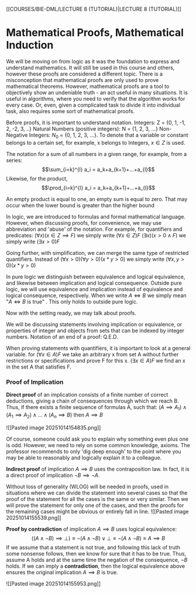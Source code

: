 [[COURSES/BIE-DML/LECTURE 8 (TUTORIAL)|LECTURE 8 (TUTORIAL)]]
# Mathematical Proofs, Mathematical Induction

We will be moving on from logic as it was the foundation to express and understand mathematics. It will still be used in this course and others, however these proofs are considered a different topic.
There is a misconception that mathematical proofs are only used to prove mathematical theorems. However, mathematical proofs are a tool to objectively show an undeniable truth - an act useful in many situations. It is useful in algorithms, where you need to verify that the algorithm works for every case. Or, even, given a complicated task to divide it into individual task, also requires some sort of mathematical proofs.

Before proofs, it is important to understand notation.
Integers: Z = {0, 1, -1, 2, -2, 3, ..}
Natural Numbers (positive integers): N = {1, 2, 3, ...}
Non-Negative Integers: $N_0$ = {0, 1, 2, 3, ...}.
To denote that a variable or constant belongs to a certain set, 
for example, x belongs to Integers, $x \in Z$ is used.

The notation for a sum of all numbers in a given range, for example, from a series:
$$\sum_{i=k}^{l} a_i = a_k+a_{k+1}+...+a_{l}$$
Likewise, for the product,
$$\prod_{i=k}^{l} a_i = a_k+a_{k+1}+...+a_{l}$$

An empty product is equal to one, an empty sum is equal to zero.
That may occur when the lower bound is greater than the higher bound

In logic, we are introduced to formulas and formal mathematical language. However, when discussing proofs, for convenience, we may use abbreviation and 'abuse' of the notation. 
For example, for quantifiers and predicates:
$(\forall x)(x \in Z \implies F)$ we simply write $(\forall x \in Z)F$
$(\exists x)(x > 0 \land F)$ we simply write $(\exists x > 0)F$

Going further, with simplification, we can merge the same type of restricted quantifiers.
Instead of $(\forall x > 0)(\forall y > 0)(x * y > 0)$
we simply write
$(\forall x, y > 0)(x * y > 0)$


In pure logic we distinguish between equivalence and logical equivalence, and likewise between implication and logical consequence. Outside pure logic, we will use equivalence and implication instead of equivalence and logical consequence, respectively. When we write $A \iff B$  we simply mean "$A \iff B$ is true"  . 
This only holds to outside pure logic.

Now with the setting ready, we may talk about proofs.

We will be discussing statements involving implication or equivalence, or properties of integer and objects from sets that can be indexed by integer numbers.
Notation of an end of a proof: Q.E.D.


When proving statements with quantifiers, it is important to look at a general variable. for $(\forall x \in A)F$ we take an arbitrary x from set A without further restrictions or specifications and prove F for this x.
$(\exists x \in A)F$ 
we find an x in the set A that satisfies F.



### Proof of Implication
**Direct proof** of an implication consists of a finite number of correct deductions, giving a chain of consequences through which we reach B. Thus, if there exists a finite sequence of formulas A, such that:
$(A \implies A_1) \land (A_1 \implies A_2) \land ... \land (A_n \implies B)$
then $A \implies B$

![[Pasted image 20251014154835.png]]

Of course, someone could ask you to explain why something even plus one is odd.
However, we need to rely on some common knowledge, axioms.
The professor recommends to only 'dig deep enough' to the point where you may be able to reasonably and logically explain it to a colleague.



**Indirect proof** of implication $A \implies B$ uses the contraposition law. In fact, it is a direct proof of implication $\neg B \implies \neg A$.

Without loss of generality (WLOG) will be needed in proofs, used in situations where we can divide the statement into several cases so that the proof of the statement for all the cases is the same or very similar. Then we will prove the statement for only one of the cases, and then the proofs for the remaining cases might be obvious or entirely fall in line.
![[Pasted image 20251014155539.png]]


**Proof by contradiction** of implication $A \implies B$ uses logical equivalence:
$$((A\land \neg B)\implies \bot) \equiv \neg(A\land \neg B) \lor \bot \equiv \neg(A\land \neg B) \equiv A \implies B$$
If we assume that a statement is not true, and following this lack of truth some nonsense follows, then we know for sure that it has to be true.
Thus, assume A holds and at the same time the negation of the consequence, $\neg B$ holds. If we can imply a **contradiction**, then the logical equivalence above ensures the original implication $A \implies B$ is true.

![[Pasted image 20251014155953.png]]